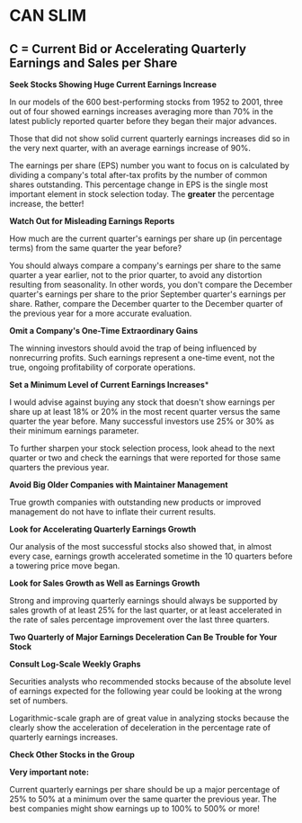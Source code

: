 # CAN SLIM

## C = Current Bid or Accelerating Quarterly Earnings and Sales per Share

**Seek Stocks Showing Huge Current Earnings Increase**

In our models of the 600 best-performing stocks from 1952 to 2001, three out of four showed earnings increases averaging more than 70% in the latest publicly reported quarter before they began their major advances.

Those that did not show solid current quarterly earnings increases did so in the very next quarter, with an average earnings increase of 90%.

The earnings per share (EPS) number you want to focus on is calculated by dividing a company's total after-tax profits by the number of common shares outstanding. This percentage change in EPS is the single most important element in stock selection today. The **greater** the percentage increase, the better!

**Watch Out for Misleading Earnings Reports**

How much are the current quarter's earnings per share up (in percentage terms) from the same quarter the year before?

You should always compare a company's earnings per share to the same quarter a year earlier, not to the prior quarter, to avoid any distortion resulting from seasonality. In other words, you don't compare the December quarter's earnings per share to the prior September quarter's earnings per share. Rather, compare the December quarter to the December quarter of the previous year for a more accurate evaluation.

**Omit a Company's One-Time Extraordinary Gains**

The winning investors should avoid the trap of being influenced by nonrecurring profits. Such earnings represent a one-time event, not the true, ongoing profitability of corporate operations.

**Set a Minimum Level of Current Earnings Increases***

I would advise against buying any stock that doesn't show earnings per share up at least 18% or 20% in the most recent quarter versus the same quarter the year before. Many successful investors use 25% or 30% as their minimum earnings parameter.

To further sharpen your stock selection process, look ahead to the next quarter or two and check the earnings that were reported for those same quarters the previous year.

**Avoid Big Older Companies with Maintainer Management**

True growth companies with outstanding new products or improved management do not have to inflate their current results.

**Look for Accelerating Quarterly Earnings Growth**

Our analysis of the most successful stocks also showed that, in almost every case, earnings growth accelerated sometime in the 10 quarters before a towering price move began.

**Look for Sales Growth as Well as Earnings Growth**

Strong and improving quarterly earnings should always be supported by sales growth of at least 25% for the last quarter, or at least accelerated in the rate of sales percentage improvement over the last three quarters.

**Two Quarterly of Major Earnings Deceleration Can Be Trouble for Your Stock**

**Consult Log-Scale Weekly Graphs**

Securities analysts who recommended stocks because of the absolute level of earnings expected for the following year could be looking at the wrong set of numbers.

Logarithmic-scale graph are of great value in analyzing stocks because the clearly show the acceleration of deceleration in the percentage rate of quarterly earnings increases.

**Check Other Stocks in the Group**

**Very important note:**

Current quarterly earnings per share should be up a major percentage of 25% to 50% at a minimum over the same quarter the previous year. The best companies might show earnings up to 100% to 500% or more!
